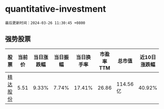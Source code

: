 # quantitative-investment

`最后更新时间：2024-03-26 11:30:45 +0800`

## 强势股票

|股票|当前价|当日涨跌幅|当日振幅|当日换手率|市盈率TTM|总市值|近10日涨跌幅|
|----|----|----|----|----|----|----|----|
|[精达股份](https://xueqiu.com/S/SH600577)|5.51|9.33%|7.74%|17.41%|26.86|114.56亿|40.92%|
